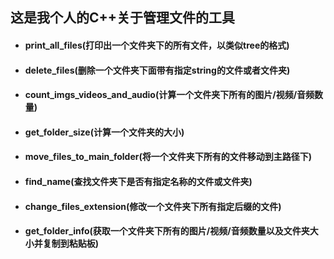## 这是我个人的C++关于管理文件的工具

-   #### print_all_files(打印出一个文件夹下的所有文件，以类似tree的格式)

-   #### delete_files(删除一个文件夹下面带有指定string的文件或者文件夹)

-   #### count_imgs_videos_and_audio(计算一个文件夹下所有的图片/视频/音频数量)

-   #### get_folder_size(计算一个文件夹的大小)

-   #### move_files_to_main_folder(将一个文件夹下所有的文件移动到主路径下)

-   #### find_name(查找文件夹下是否有指定名称的文件或文件夹)

-   #### change_files_extension(修改一个文件夹下所有指定后缀的文件)

-   #### get_folder_info(获取一个文件夹下所有的图片/视频/音频数量以及文件夹大小并复制到粘贴板)